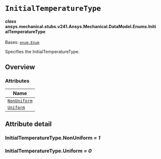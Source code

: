 # `InitialTemperatureType`

<a id="ansys.mechanical.stubs.v241.Ansys.Mechanical.DataModel.Enums.InitialTemperatureType"></a>

#### *class* ansys.mechanical.stubs.v241.Ansys.Mechanical.DataModel.Enums.InitialTemperatureType

Bases: [`enum.Enum`](https://docs.python.org/3/library/enum.html#enum.Enum)

Specifies the InitialTemperatureType.

<!-- !! processed by numpydoc !! -->

<a id="overview"></a>

## Overview

### Attributes

| Name |
| ------------------------------------------------------ |
| [`NonUniform`](#InitialTemperatureType.NonUniform) |
| [`Uniform`](#InitialTemperatureType.Uniform) |

<a id="attribute-detail"></a>

## Attribute detail

<a id="InitialTemperatureType.NonUniform"></a>

### InitialTemperatureType.NonUniform *= 1*

<a id="InitialTemperatureType.Uniform"></a>

### InitialTemperatureType.Uniform *= 0*


